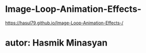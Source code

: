 # Image-Loop-Animation-Effects-

 https://hasul79.github.io/Image-Loop-Animation-Effects-/
 
 # autor: Hasmik Minasyan
